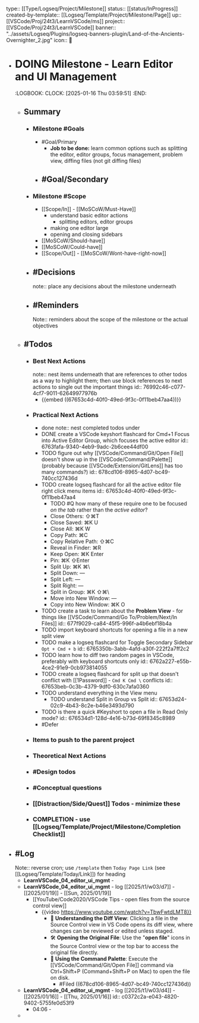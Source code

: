 type:: [[Type/Logseq/Project/Milestone]] 
status:: [[status/InProgress]] 
created-by-template:: [[Logseq/Template/Project/Milestone/Page]]
up:: [[VSCode/Proj/24t3/LearnVSCode/ms]] 
project:: [[VSCode/Proj/24t3/LearnVSCode]] 
banner:: "../assets/Logseq/Plugins/logseq-banners-plugin/Land-of-the-Ancients-Overnighter_2.jpg"
icon:: 🎯

- # DOING Milestone - Learn Editor and UI Management
  :LOGBOOK:
  CLOCK: [2025-01-16 Thu 03:59:51]
  :END:
	- ## Summary
		- ### Milestone #Goals
			- #Goal/Primary
				- **Job to be done:** learn common options such as splitting the editor, editor groups, focus management, problem view, diffing files (not git diffing files)
			- #Goal/Secondary
				-
		- ### Milestone #Scope
			- [[Scope/In]] - [[MoSCoW/Must-Have]]
				- understand basic editor actions
					- splitting editors, editor groups
				- making one editor large
				- opening and closing sidebars
			- [[MoSCoW/Should-have]]
			- [[MoSCoW/Could-have]]
			- [[Scope/Out]] - [[MoSCoW/Wont-have-right-now]]
		- ## #Decisions
		  note:: place any decisions about the milestone underneath
		- ## #Reminders
		  Note:: reminders about the scope of the milestone or the actual objectives
	- ## #Todos
		- ### Best Next Actions
		  note:: nest items underneath that are references to other todos as a way to highlight them; then use block references to next actions to single out the important things
		  id:: 76992c46-c077-4cf7-9011-62649977976b
			- {{embed ((67653c4d-40f0-49ed-9f3c-0f11beb47aa4))}}
		- ### Practical Next Actions
			- done
			  note:: nest completed todos under
			- DONE create a VSCode keyshort flashcard for Cmd+1 Focus into Active Editor Group, which focuses the active editor
			  id:: 6763fafa-9340-4eb9-9adc-2b6cee44df00
			- TODO figure out why [[VSCode/Command/Git/Open File]] doesn't show up in the [[VSCode/Command/Palette]] (probably because [[VSCode/Extension/GitLens]] has too many commands?)
			  id:: 678cd106-8965-4d07-bc49-740cc127436d
			- TODO create logseq flashcard for all the active editor file right click menu items
			  id:: 67653c4d-40f0-49ed-9f3c-0f11beb47aa4
				- TODO #Q how many of these require one to be focused *on the tab* rather than the *active editor*?
				- Close Others: ⇧⌘T
				- Close Saved: ⌘K U
				- Close All: ⌘K W
				- Copy Path: ⌘C
				- Copy Relative Path: ⇧⌘C
				- Reveal in Finder: ⌘R
				- Keep Open: ⌘K Enter
				- Pin: ⌘K ⇧Enter
				- Split Up: ⌘K ⌘\
				- Split Down: —
				- Split Left: —
				- Split Right: —
				- Split in Group: ⌘K ⇧⌘\
				- Move into New Window: —
				- Copy into New Window: ⌘K O
			- TODO create a task to learn about the **Problem View** - for things like [[VSCode/Command/Go To/Problem/Next/In Files]]
			  id:: 677f9029-ca84-45f5-996f-a4b6ebf18b4a
			- TODO import keyboard shortcuts for opening a file in a new split view
			- TODO make a logseq flashcard for Toggle Secondary Sidebar `Opt + Cmd + b`
			  id:: 6765350b-3abb-4afd-a30f-222f2a7ff2c2
			- TODO learn how to diff two random pages in VSCode, preferably with keyboard shortcuts only
			  id:: 6762a227-e55b-4ce2-91e9-0cb973814055
			- TODO create a logseq flashcard for split up that doesn't conflict with [[1Password]] - `Cmd K Cmd \` conflicts
			  id:: 67653beb-0c3b-4379-9df0-630c7afa0360
			- TODO understand everything in the View menu
				- TODO understand Split in Group vs Split
				  id:: 67653d24-02c9-4b43-8c2e-b46e3493d790
			- TODO is there a quick #Keyshort to open a file in Read Only mode?
			  id:: 676534d1-128d-4e16-b73d-69f8345c8989
			- #Defer
		- ### Items to push to the parent project
		- ### Theoretical Next Actions
		- ### #Design todos
		- ### #Conceptual questions
		- ### [[Distraction/Side/Quest]] Todos - minimize these
		- ### COMPLETION - use [[Logseq/Template/Project/Milestone/Completion Checklist]]
- ## #Log
  Note:: reverse cron; use `/template` then `Today Page Link` (see [[Logseq/Template/Today/Link]]) for heading
	- **LearnVSCode_04_editor_ui_mgmt** -
	- **LearnVSCode_04_editor_ui_mgmt** - log [[2025/t1/w03/d7]] - [[2025/01/19]] - [[Sun, 2025/01/19]]
		- [[YouTube/Code2020/VSCode Tips - open files from the source control view]]
			- {{video https://www.youtube.com/watch?v=TbwFwtdLMT8}}
				- 🔄 **Understanding the Diff View**: Clicking a file in the Source Control view in VS Code opens its diff view, where changes can be reviewed or edited unless staged.
				- 🛠️ **Opening the Original File**: Use the "**open file**" icons in the Source Control view or the top bar to access the original file directly.
				- 🚀 **Using the Command Palette**: Execute the [[VSCode/Command/Git/Open File]] command via Ctrl+Shift+P (Command+Shift+P on Mac) to open the file on disk.
					- #Filed ((678cd106-8965-4d07-bc49-740cc127436d))
	- **LearnVSCode_04_editor_ui_mgmt** - log [[2025/t1/w03/d4]] - [[2025/01/16]] - [[Thu, 2025/01/16]]
	  id:: c0372c2a-e043-4820-9402-5755fe0d53f9
		- 04:06 -
	-